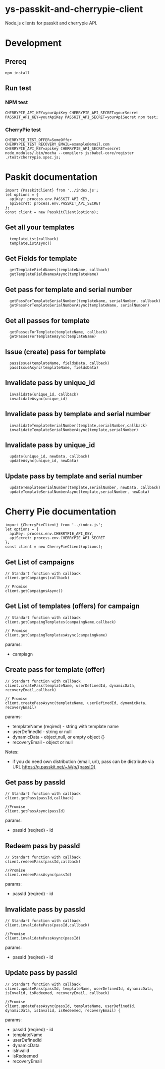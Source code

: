 # ys-passkit-and-cherrypie-client

Node.js clients for passkit and cherrypie API. 

# Development

## Prereq

```
npm install
```

## Run test

### NPM test
```
CHERRYPIE_API_KEY=yourApiKey CHERRYPIE_API_SECRET=yourSecret PASSKIT_API_KEY=yourApiKey PASSKIT_API_SECRET=yourApiSecret npm test;
```
### CherryPie test
```
CHERRYPIE_TEST_OFFER=SomeOffer CHERRYPIE_TEST_RECOVERY_EMAIL=example@email.com CHERRYPIE_API_KEY=apikey CHERRYPIE_API_SECRET=secret  node_modules/.bin/mocha --compilers js:babel-core/register ./test/cherrypie.spec.js;
```

# Paskit documentation
```
import {PasskitClient} from '../index.js';
let options = {
  apiKey: process.env.PASSKIT_API_KEY,
  apiSecret: process.env.PASSKIT_API_SECRET
};
const client = new PasskitClient(options);
```
## Get all your templates
```
  templateList(callback)
  templateListAsync()
```
  
## Get Fields for template
```  
  getTemplateFieldNames(templateName, callback)
  getTemplateFieldNamesAsync(templateName)
```

## Get pass for template and serial number
``` 
  getPassForTemplateSerialNumber(templateName, serialNumber, callback) 
  getPassForTemplateSerialNumberAsync(templateName, serialNumber)
``` 

## Get all passes for template
``` 
  getPassesForTemplate(templateName, callback)
  getPassesForTemplateAsync(templateName)
``` 

## Issue (create) pass for template
```
  passIssue(templateName, fieldsData, callback) 
  passIssueAsync(templateName, fieldsData)
```

## Invalidate pass by unique_id
```
  invalidate(unique_id, callback)
  invalidateAsync(unique_id) 
```
## Invalidate pass by template and serial number
```
  invalidateTemplateSerialNumber(template,serialNumber,callback)
  invalidateTemplateSerialNumberAsync(template,serialNumber)
```

## Invalidate pass by unique_id
```
  update(unique_id, newData, callback) 
  updateAsync(unique_id, newData) 
```

 ## Update pass by template and serial number
```
  updateTemplateSerialNumber(template,serialNumber, newData, callback)
  updateTemplateSerialNumberAsync(template,serialNumber, newData) 
```

# Cherry Pie documentation
```
import {CherryPieClient} from '../index.js';
let options = {
  apiKey: process.env.CHERRYPIE_API_KEY,
  apiSecret: process.env.CHERRYPIE_API_SECRET
};
const client = new CherryPieClient(options);
```


## Get List of campaigns
```
// Standart function with callback  
client.getCampaigns(callback)
 
// Promise  
client.getCampaignsAsync()
```

## Get List of templates (offers) for campaign
```
// Standart function with callback  
client.getCampaingTemplates(campaingName,callback)
 
// Promise  
client.getCampaingTemplatesAsync(campaingName)
```
params: 
  * campiagn

## Create pass for template (offer)
```
// Standart function with callback  
client.createPass(templateName, userDefinedId, dynamicData, recoveryEmail,callback)
 
// Promise  
client.createPassAsync(templateName, userDefinedId, dynamicData, recoveryEmail)
```
params: 
   * templateName (reqired) - string with template name
   * userDefinedId - string or null   
   * dynamicData - object,null, or empty object {}
   * recoveryEmail - object or null
   

Notes: 
   * if you do need own distribution (email, url), pass can be distribute via URL https://q.passkit.net/~/#/p/{passID} 
   
   
## Get pass by passId 
``` 
// Standart function with callback  
client.getPass(passId,callback)

//Promise  
client.getPassAsync(passId)
```
params: 
   * passId (reqired) - id 
   
   
## Redeem pass by passId 
``` 
// Standart function with callback  
client.redeemPass(passId,callback)

//Promise  
client.redeemPassAsync(passId)
```
params: 
   * passId (reqired) - id    
   
## Invalidate pass by passId 
``` 
// Standart function with callback  
client.invalidatePass(passId,callback)

//Promise  
client.invalidatePassAsync(passId)
```
params: 
   * passId (reqired) - id       
  
 
 
 ## Update pass by passId 
``` 
// Standart function with callback  
client.updatePass(passId, templateName, userDefinedId, dynamicData, isInvalid, isRedeemed, recoveryEmail, callback)

//Promise  
client.updatePassAsync(passId, templateName, userDefinedId, dynamicData, isInvalid, isRedeemed, recoveryEmail) {
```
params: 
   * passId (reqired) - id   
   * templateName
   * userDefinedId
   * dynamicData
   * isInvalid
   * isRedeemed 
   * recoveryEmail    
  
